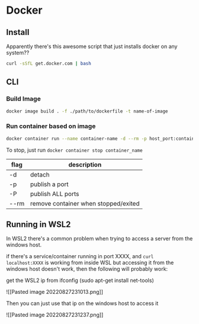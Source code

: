 # Docker
## Install
Apparently there's this awesome script that just installs docker on any system??
```sh
curl -sSfL get.docker.com | bash
```

## CLI
### Build Image
```bash
docker image build . -f ./path/to/dockerfile -t name-of-image
```

### Run container based on image
```bash
docker container run --name container-name -d --rm -p host_port:container_port image-name
```

To stop, just run `docker container stop container_name`

| flag | description                                                                              |
| ---- | ---------------------------------------------------------------------------------------- |
| -d   | detach                                                                                   |
| -p   | publish a port                                                                           |
| -P   | publish ALL ports                                                                        |
| --rm | remove container when stopped/exited                                                     |

## Running in WSL2
In WSL2 there's a common problem when trying to access a server from the windows host.

if there's a service/container running in port XXXX, and `curl localhost:XXXX` is working from inside WSL but accessing it from the windows host doesn't work, then the following will probably work:

get the WSL2 ip from ifconfig (sudo apt-get install net-tools)

![[Pasted image 20220827231013.png]]

Then you can just use that ip on the windows host to access it

![[Pasted image 20220827231237.png]]

